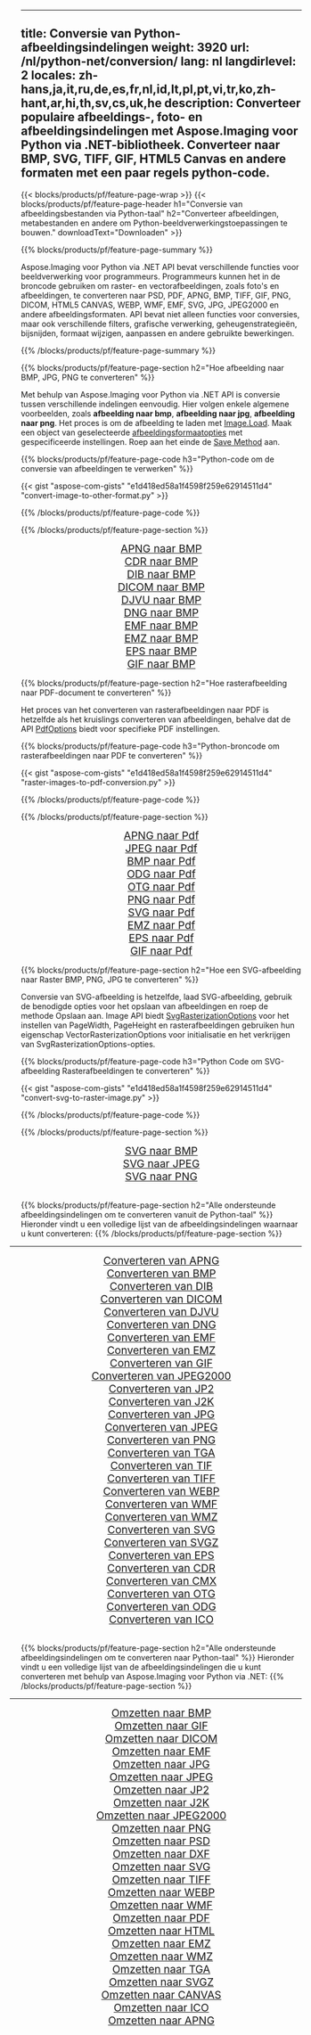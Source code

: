﻿
---
title: Conversie van Python-afbeeldingsindelingen 
weight: 3920
url: /nl/python-net/conversion/ 
lang: nl
langdirlevel: 2
locales: zh-hans,ja,it,ru,de,es,fr,nl,id,lt,pl,pt,vi,tr,ko,zh-hant,ar,hi,th,sv,cs,uk,he
description: Converteer populaire afbeeldings-, foto- en afbeeldingsindelingen met Aspose.Imaging voor Python via .NET-bibliotheek. Converteer naar BMP, SVG, TIFF, GIF, HTML5 Canvas en andere formaten met een paar regels python-code.
---

{{< blocks/products/pf/feature-page-wrap >}}
{{< blocks/products/pf/feature-page-header h1="Conversie van afbeeldingsbestanden via Python-taal" h2="Converteer afbeeldingen, metabestanden en andere om Python-beeldverwerkingstoepassingen te bouwen." downloadText="Downloaden" >}}

{{% blocks/products/pf/feature-page-summary %}}

Aspose.Imaging voor Python via .NET API bevat verschillende functies voor beeldverwerking voor programmeurs. Programmeurs kunnen het in de broncode gebruiken om raster- en vectorafbeeldingen, zoals foto's en afbeeldingen, te converteren naar PSD, PDF, APNG, BMP, TIFF, GIF, PNG, DICOM, HTML5 CANVAS, WEBP, WMF, EMF, SVG, JPG, JPEG2000 en andere afbeeldingsformaten. API bevat niet alleen functies voor conversies, maar ook verschillende filters, grafische verwerking, geheugenstrategieën, bijsnijden, formaat wijzigen, aanpassen en andere gebruikte bewerkingen.

{{% /blocks/products/pf/feature-page-summary  %}}

{{% blocks/products/pf/feature-page-section  h2="Hoe afbeelding naar BMP, JPG, PNG te converteren" %}}

Met behulp van Aspose.Imaging voor Python via .NET API is conversie tussen verschillende indelingen eenvoudig. Hier volgen enkele algemene voorbeelden, zoals **afbeelding naar bmp**, **afbeelding naar jpg**, **afbeelding naar png**. Het proces is om de afbeelding te laden met [Image.Load](https://apireference.aspose.com/imaging/net/aspose.imaging/image/methods/load). Maak een object van geselecteerde [afbeeldingsformaatopties](https://apireference.aspose.com/imaging/net/aspose.imaging.imageoptions) met gespecificeerde instellingen. Roep aan het einde de [Save Method](https://apireference.aspose.com/imaging/net/aspose.imaging.image/save/methods/4) aan.

{{% blocks/products/pf/feature-page-code h3="Python-code om de conversie van afbeeldingen te verwerken" %}}

{{< gist "aspose-com-gists" "e1d418ed58a1f4598f259e62914511d4" "convert-image-to-other-format.py" >}}

{{% /blocks/products/pf/feature-page-code  %}}

{{% /blocks/products/pf/feature-page-section %}}

<div class="container-fluid productfamilypage bg-gray">
    <div class="convertypes bg-gray agp-content section">
        <div class="container">
		<div class="row other-converters" style="gap: 10px;font-size: 19px;text-align:center;">
		   <div class="col-md-2 other-converter remove-lp remove-rp">
		      <a href="/imaging/nl/python-net/conversion/apng-to-bmp/" style="padding:15px;">APNG naar BMP</a>
		   </div>
		   <div class="col-md-2 other-converter remove-lp remove-rp">
		      <a href="/imaging/nl/python-net/conversion/cdr-to-bmp/" style="padding:15px;">CDR naar BMP</a>
		   </div>
		   <div class="col-md-2 other-converter remove-lp remove-rp">
		      <a href="/imaging/nl/python-net/conversion/dib-to-bmp/" style="padding:15px;">DIB naar BMP</a>
		   </div>
		   <div class="col-md-2 other-converter remove-lp remove-rp">
		      <a href="/imaging/nl/python-net/conversion/dicom-to-bmp/" style="padding:15px;">DICOM naar BMP</a>
		   </div>
 		   <div class="col-md-2 other-converter remove-lp remove-rp">
		      <a href="/imaging/nl/python-net/conversion/djvu-to-bmp/" style="padding:15px;">DJVU naar BMP</a>
		   </div>
		   <div class="col-md-2 other-converter remove-lp remove-rp">
		      <a href="/imaging/nl/python-net/conversion/dng-to-bmp/" style="padding:15px;">DNG naar BMP</a>
		   </div>
		   <div class="col-md-2 other-converter remove-lp remove-rp">
		      <a href="/imaging/nl/python-net/conversion/emf-to-bmp/" style="padding:15px;">EMF naar BMP</a>
		   </div>
		   <div class="col-md-2 other-converter remove-lp remove-rp">
		      <a href="/imaging/nl/python-net/conversion/emz-to-bmp/" style="padding:15px;">EMZ naar BMP</a>
		   </div>
		   <div class="col-md-2 other-converter remove-lp remove-rp">
		      <a href="/imaging/nl/python-net/conversion/eps-to-bmp/" style="padding:15px;">EPS naar BMP</a>
		   </div>
		   <div class="col-md-2 other-converter remove-lp remove-rp">
		      <a href="/imaging/nl/python-net/conversion/gif-to-bmp/" style="padding:15px;">GIF naar BMP</a>
		   </div>
		</div>
	</div>
    </div>
</div>

{{% blocks/products/pf/feature-page-section  h2="Hoe rasterafbeelding naar PDF-document te converteren" %}}

Het proces van het converteren van rasterafbeeldingen naar PDF is hetzelfde als het kruislings converteren van afbeeldingen, behalve dat de API [PdfOptions](https://apireference.aspose.com/imaging/net/aspose.imaging.imageoptions/pdfoptions) biedt voor specifieke PDF instellingen.

{{% blocks/products/pf/feature-page-code h3="Python-broncode om rasterafbeeldingen naar PDF te converteren" %}}

{{< gist "aspose-com-gists" "e1d418ed58a1f4598f259e62914511d4" "raster-images-to-pdf-conversion.py" >}}

{{% /blocks/products/pf/feature-page-code  %}}

{{% /blocks/products/pf/feature-page-section %}}

<div class="container-fluid productfamilypage bg-gray">
    <div class="convertypes bg-gray agp-content section">
        <div class="container">
		<div class="row other-converters" style="gap: 10px;font-size: 19px;text-align:center;">
		   <div class="col-md-2 other-converter remove-lp remove-rp">
		      <a href="/imaging/nl/python-net/conversion/apng-to-Pdf/" style="padding:15px;">APNG naar Pdf</a>
		   </div>
		   <div class="col-md-2 other-converter remove-lp remove-rp">
		      <a href="/imaging/nl/python-net/conversion/jpeg-to-Pdf/" style="padding:15px;">JPEG naar Pdf</a>
		   </div>
		   <div class="col-md-2 other-converter remove-lp remove-rp">
		      <a href="/imaging/nl/python-net/conversion/bmp-to-Pdf/" style="padding:15px;">BMP naar Pdf</a>
		   </div>
		   <div class="col-md-2 other-converter remove-lp remove-rp">
		      <a href="/imaging/nl/python-net/conversion/odg-to-Pdf/" style="padding:15px;">ODG naar Pdf</a>
		   </div>
 		   <div class="col-md-2 other-converter remove-lp remove-rp">
		      <a href="/imaging/nl/python-net/conversion/otg-to-Pdf/" style="padding:15px;">OTG naar Pdf</a>
		   </div>
		   <div class="col-md-2 other-converter remove-lp remove-rp">
		      <a href="/imaging/nl/python-net/conversion/png-to-Pdf/" style="padding:15px;">PNG naar Pdf</a>
		   </div>
		   <div class="col-md-2 other-converter remove-lp remove-rp">
		      <a href="/imaging/nl/python-net/conversion/svg-to-Pdf/" style="padding:15px;">SVG naar Pdf</a>
		   </div>
		   <div class="col-md-2 other-converter remove-lp remove-rp">
		      <a href="/imaging/nl/python-net/conversion/emz-to-Pdf/" style="padding:15px;">EMZ naar Pdf</a>
		   </div>
		   <div class="col-md-2 other-converter remove-lp remove-rp">
		      <a href="/imaging/nl/python-net/conversion/eps-to-Pdf/" style="padding:15px;">EPS naar Pdf</a>
		   </div>
		   <div class="col-md-2 other-converter remove-lp remove-rp">
		      <a href="/imaging/nl/python-net/conversion/gif-to-Pdf/" style="padding:15px;">GIF naar Pdf</a>
		   </div>
		</div>
	</div>
    </div>
</div>

{{% blocks/products/pf/feature-page-section  h2="Hoe een SVG-afbeelding naar Raster BMP, PNG, JPG te converteren" %}}

Conversie van SVG-afbeelding is hetzelfde, laad SVG-afbeelding, gebruik de benodigde opties voor het opslaan van afbeeldingen en roep de methode Opslaan aan. Image API biedt [SvgRasterizationOptions](https://apireference.aspose.com/imaging/net/aspose.imaging.imageoptions/svgrasterizationoptions) voor het instellen van PageWidth, PageHeight en rasterafbeeldingen gebruiken hun eigenschap VectorRasterizationOptions voor initialisatie en het verkrijgen van SvgRasterizationOptions-opties. 

{{% blocks/products/pf/feature-page-code h3="Python Code om SVG-afbeelding Rasterafbeeldingen te converteren" %}}

{{< gist "aspose-com-gists" "e1d418ed58a1f4598f259e62914511d4" "convert-svg-to-raster-image.py" >}}

{{% /blocks/products/pf/feature-page-code  %}}

{{% /blocks/products/pf/feature-page-section %}}

<div class="container-fluid productfamilypage bg-gray">
    <div class="convertypes bg-gray agp-content section">
        <div class="container">
		<div class="row other-converters" style="gap: 10px;font-size: 19px;text-align:center;">
		   <div class="col-md-2 other-converter remove-lp remove-rp">
		      <a href="/imaging/nl/python-net/conversion/SVG-to-bmp/" style="padding:15px;">SVG naar BMP</a>
		   </div>
		   <div class="col-md-2 other-converter remove-lp remove-rp">
		      <a href="/imaging/nl/python-net/conversion/SVG-to-jpeg/" style="padding:15px;">SVG naar JPEG</a>
		   </div>
		   <div class="col-md-2 other-converter remove-lp remove-rp">
		      <a href="/imaging/nl/python-net/conversion/SVG-to-png/" style="padding:15px;">SVG naar PNG</a>
		   </div>		   
		</div>
	</div>
    </div>
</div>
<br/>

{{% blocks/products/pf/feature-page-section  h2="Alle ondersteunde afbeeldingsindelingen om te converteren vanuit de Python-taal" %}}
Hieronder vindt u een volledige lijst van de afbeeldingsindelingen waarnaar u kunt converteren:
{{% /blocks/products/pf/feature-page-section %}}
<div class="container-fluid productfamilypage bg-gray">
    <div class="convertypes bg-gray agp-content section">
        <div class="container">
                <hr style="margin-left:-20px;"/>
		<div class="row other-converters" style="gap: 10px;font-size: 19px;text-align:center;">
		    <div class='col-md-2 other-converter remove-lp remove-rp'><a href="/imaging/nl/python-net/conversion/from/apng/" style="padding:15px;">Converteren van APNG</a></div>
<div class='col-md-2 other-converter remove-lp remove-rp'><a href="/imaging/nl/python-net/conversion/from/bmp/" style="padding:15px;">Converteren van BMP</a></div>
<div class='col-md-2 other-converter remove-lp remove-rp'><a href="/imaging/nl/python-net/conversion/from/dib/" style="padding:15px;">Converteren van DIB</a></div>
<div class='col-md-2 other-converter remove-lp remove-rp'><a href="/imaging/nl/python-net/conversion/from/dicom/" style="padding:15px;">Converteren van DICOM</a></div>
<div class='col-md-2 other-converter remove-lp remove-rp'><a href="/imaging/nl/python-net/conversion/from/djvu/" style="padding:15px;">Converteren van DJVU</a></div>
<div class='col-md-2 other-converter remove-lp remove-rp'><a href="/imaging/nl/python-net/conversion/from/dng/" style="padding:15px;">Converteren van DNG</a></div>
<div class='col-md-2 other-converter remove-lp remove-rp'><a href="/imaging/nl/python-net/conversion/from/emf/" style="padding:15px;">Converteren van EMF</a></div>
<div class='col-md-2 other-converter remove-lp remove-rp'><a href="/imaging/nl/python-net/conversion/from/emz/" style="padding:15px;">Converteren van EMZ</a></div>
<div class='col-md-2 other-converter remove-lp remove-rp'><a href="/imaging/nl/python-net/conversion/from/gif/" style="padding:15px;">Converteren van GIF</a></div>
<div class='col-md-2 other-converter remove-lp remove-rp'><a href="/imaging/nl/python-net/conversion/from/jpeg2000/" style="padding:15px;">Converteren van JPEG2000</a></div>
<div class='col-md-2 other-converter remove-lp remove-rp'><a href="/imaging/nl/python-net/conversion/from/jp2/" style="padding:15px;">Converteren van JP2</a></div>
<div class='col-md-2 other-converter remove-lp remove-rp'><a href="/imaging/nl/python-net/conversion/from/j2k/" style="padding:15px;">Converteren van J2K</a></div>
<div class='col-md-2 other-converter remove-lp remove-rp'><a href="/imaging/nl/python-net/conversion/from/jpg/" style="padding:15px;">Converteren van JPG</a></div>
<div class='col-md-2 other-converter remove-lp remove-rp'><a href="/imaging/nl/python-net/conversion/from/jpeg/" style="padding:15px;">Converteren van JPEG</a></div>
<div class='col-md-2 other-converter remove-lp remove-rp'><a href="/imaging/nl/python-net/conversion/from/png/" style="padding:15px;">Converteren van PNG</a></div>
<div class='col-md-2 other-converter remove-lp remove-rp'><a href="/imaging/nl/python-net/conversion/from/tga/" style="padding:15px;">Converteren van TGA</a></div>
<div class='col-md-2 other-converter remove-lp remove-rp'><a href="/imaging/nl/python-net/conversion/from/tif/" style="padding:15px;">Converteren van TIF</a></div>
<div class='col-md-2 other-converter remove-lp remove-rp'><a href="/imaging/nl/python-net/conversion/from/tiff/" style="padding:15px;">Converteren van TIFF</a></div>
<div class='col-md-2 other-converter remove-lp remove-rp'><a href="/imaging/nl/python-net/conversion/from/webp/" style="padding:15px;">Converteren van WEBP</a></div>
<div class='col-md-2 other-converter remove-lp remove-rp'><a href="/imaging/nl/python-net/conversion/from/wmf/" style="padding:15px;">Converteren van WMF</a></div>
<div class='col-md-2 other-converter remove-lp remove-rp'><a href="/imaging/nl/python-net/conversion/from/wmz/" style="padding:15px;">Converteren van WMZ</a></div>
<div class='col-md-2 other-converter remove-lp remove-rp'><a href="/imaging/nl/python-net/conversion/from/svg/" style="padding:15px;">Converteren van SVG</a></div>
<div class='col-md-2 other-converter remove-lp remove-rp'><a href="/imaging/nl/python-net/conversion/from/svgz/" style="padding:15px;">Converteren van SVGZ</a></div>
<div class='col-md-2 other-converter remove-lp remove-rp'><a href="/imaging/nl/python-net/conversion/from/eps/" style="padding:15px;">Converteren van EPS</a></div>
<div class='col-md-2 other-converter remove-lp remove-rp'><a href="/imaging/nl/python-net/conversion/from/cdr/" style="padding:15px;">Converteren van CDR</a></div>
<div class='col-md-2 other-converter remove-lp remove-rp'><a href="/imaging/nl/python-net/conversion/from/cmx/" style="padding:15px;">Converteren van CMX</a></div>
<div class='col-md-2 other-converter remove-lp remove-rp'><a href="/imaging/nl/python-net/conversion/from/otg/" style="padding:15px;">Converteren van OTG</a></div>
<div class='col-md-2 other-converter remove-lp remove-rp'><a href="/imaging/nl/python-net/conversion/from/odg/" style="padding:15px;">Converteren van ODG</a></div>
<div class='col-md-2 other-converter remove-lp remove-rp'><a href="/imaging/nl/python-net/conversion/from/ico/" style="padding:15px;">Converteren van ICO</a></div>
                </div>
        </div>
    </div>
</div>
<br/>

{{% blocks/products/pf/feature-page-section  h2="Alle ondersteunde afbeeldingsindelingen om te converteren naar Python-taal" %}}
Hieronder vindt u een volledige lijst van de afbeeldingsindelingen die u kunt converteren met behulp van Aspose.Imaging voor Python via .NET:
{{% /blocks/products/pf/feature-page-section %}}
<div class="container-fluid productfamilypage bg-gray">
    <div class="convertypes bg-gray agp-content section">
        <div class="container">
	        <hr style="margin-left:-20px;"/>
		<div class="row other-converters" style="gap: 10px;font-size: 19px;text-align:center;">
		    <div class='col-md-2 other-converter remove-lp remove-rp'><a href="/imaging/nl/python-net/conversion/to/bmp/" style="padding:15px;">Omzetten naar BMP</a></div>
<div class='col-md-2 other-converter remove-lp remove-rp'><a href="/imaging/nl/python-net/conversion/to/gif/" style="padding:15px;">Omzetten naar GIF</a></div>
<div class='col-md-2 other-converter remove-lp remove-rp'><a href="/imaging/nl/python-net/conversion/to/dicom/" style="padding:15px;">Omzetten naar DICOM</a></div>
<div class='col-md-2 other-converter remove-lp remove-rp'><a href="/imaging/nl/python-net/conversion/to/emf/" style="padding:15px;">Omzetten naar EMF</a></div>
<div class='col-md-2 other-converter remove-lp remove-rp'><a href="/imaging/nl/python-net/conversion/to/jpg/" style="padding:15px;">Omzetten naar JPG</a></div>
<div class='col-md-2 other-converter remove-lp remove-rp'><a href="/imaging/nl/python-net/conversion/to/jpeg/" style="padding:15px;">Omzetten naar JPEG</a></div>
<div class='col-md-2 other-converter remove-lp remove-rp'><a href="/imaging/nl/python-net/conversion/to/jp2/" style="padding:15px;">Omzetten naar JP2</a></div>
<div class='col-md-2 other-converter remove-lp remove-rp'><a href="/imaging/nl/python-net/conversion/to/j2k/" style="padding:15px;">Omzetten naar J2K</a></div>
<div class='col-md-2 other-converter remove-lp remove-rp'><a href="/imaging/nl/python-net/conversion/to/jpeg2000/" style="padding:15px;">Omzetten naar JPEG2000</a></div>
<div class='col-md-2 other-converter remove-lp remove-rp'><a href="/imaging/nl/python-net/conversion/to/png/" style="padding:15px;">Omzetten naar PNG</a></div>
<div class='col-md-2 other-converter remove-lp remove-rp'><a href="/imaging/nl/python-net/conversion/to/psd/" style="padding:15px;">Omzetten naar PSD</a></div>
<div class='col-md-2 other-converter remove-lp remove-rp'><a href="/imaging/nl/python-net/conversion/to/dxf/" style="padding:15px;">Omzetten naar DXF</a></div>
<div class='col-md-2 other-converter remove-lp remove-rp'><a href="/imaging/nl/python-net/conversion/to/svg/" style="padding:15px;">Omzetten naar SVG</a></div>
<div class='col-md-2 other-converter remove-lp remove-rp'><a href="/imaging/nl/python-net/conversion/to/tiff/" style="padding:15px;">Omzetten naar TIFF</a></div>
<div class='col-md-2 other-converter remove-lp remove-rp'><a href="/imaging/nl/python-net/conversion/to/webp/" style="padding:15px;">Omzetten naar WEBP</a></div>
<div class='col-md-2 other-converter remove-lp remove-rp'><a href="/imaging/nl/python-net/conversion/to/wmf/" style="padding:15px;">Omzetten naar WMF</a></div>
<div class='col-md-2 other-converter remove-lp remove-rp'><a href="/imaging/nl/python-net/conversion/to/pdf/" style="padding:15px;">Omzetten naar PDF</a></div>
<div class='col-md-2 other-converter remove-lp remove-rp'><a href="/imaging/nl/python-net/conversion/to/html/" style="padding:15px;">Omzetten naar HTML</a></div>
<div class='col-md-2 other-converter remove-lp remove-rp'><a href="/imaging/nl/python-net/conversion/to/emz/" style="padding:15px;">Omzetten naar EMZ</a></div>
<div class='col-md-2 other-converter remove-lp remove-rp'><a href="/imaging/nl/python-net/conversion/to/wmz/" style="padding:15px;">Omzetten naar WMZ</a></div>
<div class='col-md-2 other-converter remove-lp remove-rp'><a href="/imaging/nl/python-net/conversion/to/tga/" style="padding:15px;">Omzetten naar TGA</a></div>
<div class='col-md-2 other-converter remove-lp remove-rp'><a href="/imaging/nl/python-net/conversion/to/svgz/" style="padding:15px;">Omzetten naar SVGZ</a></div>
<div class='col-md-2 other-converter remove-lp remove-rp'><a href="/imaging/nl/python-net/conversion/to/canvas/" style="padding:15px;">Omzetten naar CANVAS</a></div>
<div class='col-md-2 other-converter remove-lp remove-rp'><a href="/imaging/nl/python-net/conversion/to/ico/" style="padding:15px;">Omzetten naar ICO</a></div>
<div class='col-md-2 other-converter remove-lp remove-rp'><a href="/imaging/nl/python-net/conversion/to/apng/" style="padding:15px;">Omzetten naar APNG</a></div>
                </div>
        </div>
    </div>
</div>

